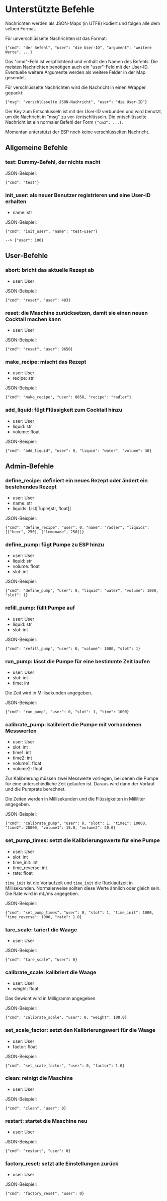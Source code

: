 # Unterstützte Befehle

Nachrichten werden als JSON-Maps (in UTF8) kodiert und folgen alle dem selben Format.

Für unverschlüsselte Nachrichten ist das Format:

    {"cmd": "der Befehl", "user": "die User-ID", "argument": "weitere Werte", ...}

Das "cmd"-Feld ist verpflichtend und enthält den Namen des Befehls. Die meisten Nachrichten benötigen auch ein "user"-Feld mit der User-ID. Eventuelle weitere Argumente werden als weitere Felder in der Map gesendet.

Für verschlüsselte Nachrichten wird die Nachricht in einen Wrapper gepackt:

    {"msg": "verschlüsselte JSON-Nachricht", "user": "die User-ID"}

Der Key zum Entschlüsseln ist mit der User-ID verbunden und wird benutzt, um die Nachricht in "msg" zu ver-/entschlüsseln. Die entschlüsselte Nachricht ist ein normaler Befehl der Form `{"cmd": ...}`. 

Momentan unterstützt der ESP noch keine verschlüsselten Nachricht.

## Allgemeine Befehle

### test: Dummy-Befehl, der nichts macht
JSON-Beispiel:

    {"cmd": "test"}

### init_user: als neuer Benutzer registrieren und eine User-ID erhalten
- name: str

JSON-Beispiel:

    {"cmd": "init_user", "name": "test-user"}

    --> {"user": 100}

## User-Befehle

### abort: bricht das aktuelle Rezept ab
- user: User

JSON-Beispiel:

    {"cmd": "reset", "user": 483}

### reset: die Maschine zurücksetzen, damit sie einen neuen Cocktail machen kann
- user: User

JSON-Beispiel:

    {"cmd": "reset", "user": 9650}

### make_recipe: mischt das Rezept
- user: User
- recipe: str

JSON-Beispiel:

    {"cmd": "make_recipe", "user": 8858, "recipe": "radler"}

### add_liquid: fügt Flüssigkeit zum Cocktail hinzu
- user: User
- liquid: str
- volume: float

JSON-Beispiel:

    {"cmd": "add_liquid", "user": 0, "liquid": "water", "volume": 30}

## Admin-Befehle

### define_recipe: definiert ein neues Rezept oder ändert ein bestehendes Rezept
- user: User
- name: str
- liquids: List[Tuple[str, float]]

JSON-Beispiel:

    {"cmd": "define_recipe", "user": 0, "name": "radler", "liquids": [["beer", 250], ["lemonade", 250]]}

### define_pump: fügt Pumpe zu ESP hinzu
- user: User
- liquid: str
- volume: float
- slot: int

JSON-Beispiel:

    {"cmd": "define_pump", "user": 0, "liquid": "water", "volume": 1000, "slot": 1}

### refill_pump: füllt Pumpe auf
- user: User
- liquid: str
- slot: int

JSON-Beispiel:

    {"cmd": "refill_pump", "user": 0, "volume": 1000, "slot": 1}

### run_pump: lässt die Pumpe für eine bestimmte Zeit laufen 
- user: User
- slot: int
- time: int

Die Zeit wird in Millisekunden angegeben.

JSON-Beispiel:

    {"cmd": "run_pump", "user": 0, "slot": 1, "time": 1000}

### calibrate_pump: kalibriert die Pumpe mit vorhandenen Messwerten
- user: User
- slot: int
- time1: int
- time2: int
- volume1: float
- volume2: float

Zur Kalibrierung müssen zwei Messwerte vorliegen, bei denen die Pumpe für eine unterschiedliche Zeit gelaufen ist. Daraus wird dann der Vorlauf und die Pumprate berechnet.

Die Zeiten werden in Millisekunden und die Flüssigkeiten in Milliliter angegeben.

JSON-Beispiel:

    {"cmd": "calibrate_pump", "user": 0, "slot": 1, "time1": 10000, "time2": 20000, "volume1": 15.0, "volume2": 20.0}

### set_pump_times: setzt die Kalibrierungswerte für eine Pumpe
- user: User
- slot: int
- time_init: int
- time_reverse: int
- rate: float

`time_init` ist die Vorlaufzeit und `time_init` die Rücklaufzeit in Millisekunden. Normalerweise sollten diese Werte ähnlich oder gleich sein. Die Rate wird in mL/ms angegeben.

JSON-Beispiel:

    {"cmd": "set_pump_times", "user": 0, "slot": 1, "time_init": 1000, "time_reverse": 1000, "rate": 1.0}

### tare_scale: tariert die Waage
- user: User

JSON-Beispiel:

    {"cmd": "tare_scale", "user": 0}

### calibrate_scale: kalibriert die Waage
- user: User
- weight: float

Das Gewicht wird in Milligramm angegeben.

JSON-Beispiel:

    {"cmd": "calibrate_scale", "user": 0, "weight": 100.0}

### set_scale_factor: setzt den Kalibrierungswert für die Waage
- user: User
- factor: float

JSON-Beispiel:

    {"cmd": "set_scale_factor", "user": 0, "factor": 1.0}

### clean: reinigt die Maschine
- user: User

JSON-Beispiel:

    {"cmd": "clean", "user": 0}

### restart: startet die Maschine neu 
- user: User

JSON-Beispiel:

    {"cmd": "restart", "user": 0}

### factory_reset: setzt alle Einstellungen zurück
- user: User

JSON-Beispiel:

    {"cmd": "factory_reset", "user": 0}

